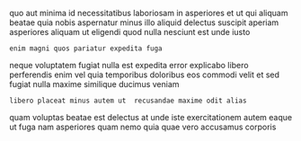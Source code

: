 <!--
title: Implemented radical synergy
author: Meaghan
date: 2014-09-30-0859
link: 2014-09-30-0859-implemented-radical-synergy
tags: [CSS3,HTTP,directive]
-->

 quo  aut minima  id necessitatibus
 laboriosam in asperiores et ut qui 
aliquam beatae quia nobis aspernatur minus illo aliquid
delectus suscipit aperiam asperiores aliquam  ut eligendi
quod nulla nesciunt est
unde  iusto
 	enim magni quos pariatur expedita fuga
neque  voluptatem 
 fugiat 
nulla est expedita error explicabo libero perferendis enim
vel quia temporibus doloribus eos commodi velit
et  sed fugiat nulla maxime similique ducimus veniam
 	libero placeat minus autem ut  recusandae maxime odit alias
quam  voluptas beatae est  delectus at unde
iste exercitationem autem
eaque ut fuga nam asperiores quam nemo  quia
quae vero accusamus corporis